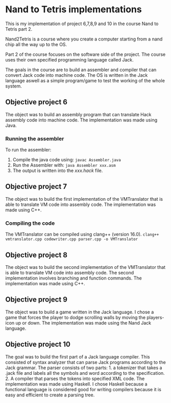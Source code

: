 #  Nand to Tetris implementations

This is my implementation of project 6,7,8,9 and 10 in the course Nand to Tetris part 2.

Nand2Tetris is a course where you create a computer starting from a nand chip all the way up to the OS. 

Part 2 of the course focuses on the software side of the project. The course uses their own specified programming language called Jack.

The goals in the course are to build an assembler and compiler that can convert Jack code into machine code. The OS is written in the Jack language aswell as a simple program/game to test the working of the whole system. 

## Objective project 6
The object was to build an assembly program that can translate Hack assembly code into machine code.
The implementation was made using Java.

### Running the assembler
To run the assembler:
1. Compile the java code using: `javac Assembler.java`
2. Run the Assembler with: `java Assembler xxx.asm`
3. The output is written into the _xxx.hack_ file.

## Objective project 7
The object was to build the first implementation of the VMTranslator that is able to translate VM code into assembly code.
The implementation was made using C++.

### Compiling the code
The VMTranslator can be compiled using clang++ (version 16.0). 
`clang++ vmtranslator.cpp codewriter.cpp parser.cpp -o VMTranslator`

## Objective project 8
The object was to build the second implementation of the VMTranslator that is able to translate VM code into assembly code.
The second implementation involves branching and function commands.
The implementation was made using C++.

## Objective project 9
The object was to build a game written in the Jack language.
I chose a game that forces the player to dodge scrolling walls by moving the players-icon up or down.
The implementation was made using the Nand Jack language.

## Objective project 10
The goal was to build the first part of a Jack language compiler.
This consisted of syntax analyzer that can parse Jack programs according to the Jack grammar.
The parser consists of two parts: 1. a tokenizer that takes a .jack file and labels all the symbols and word according to the specification. 2. A compiler that parses the tokens into specified XML code.
The implementation was made using Haskell.
I chose Haskell because a functional language is considered good for writing compilers because it is easy and efficient to create a parsing tree.

